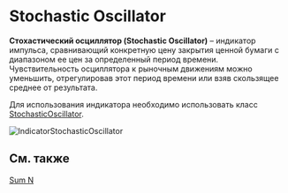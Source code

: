# Stochastic Oscillator

**Стохастический осциллятор (Stochastic Oscillator)** – индикатор импульса, сравнивающий конкретную цену закрытия ценной бумаги с диапазоном ее цен за определенный период времени. Чувствительность осциллятора к рыночным движениям можно уменьшить, отрегулировав этот период времени или взяв скользящее среднее от результата. 

Для использования индикатора необходимо использовать класс [StochasticOscillator](../api/StockSharp.Algo.Indicators.StochasticOscillator.html). 

![IndicatorStochasticOscillator](~/images/IndicatorStochasticOscillator.png)

## См. также

[Sum N](IndicatorSum.md)
